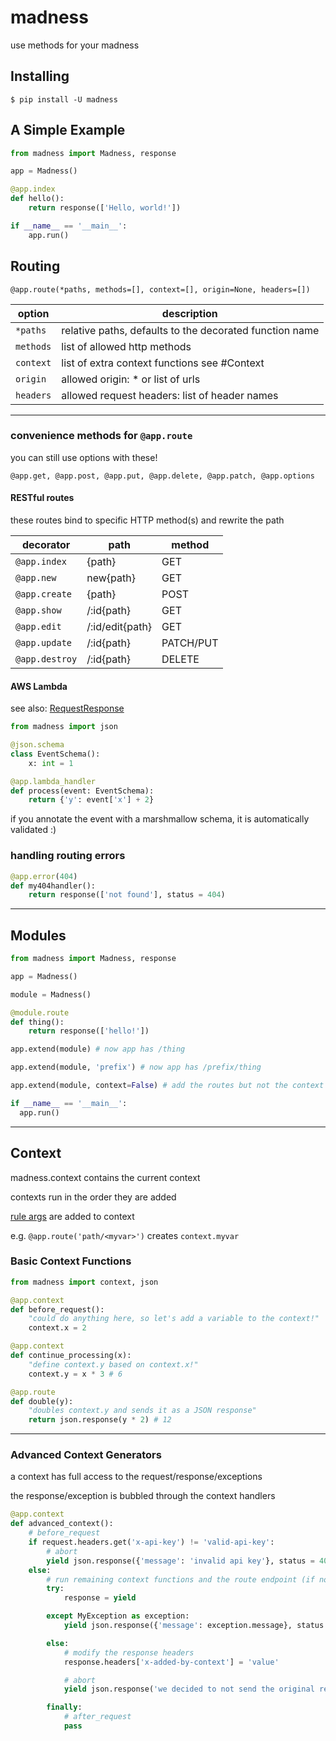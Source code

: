 # madness

use methods for your madness

## Installing

```console
$ pip install -U madness
```

## A Simple Example

```python
from madness import Madness, response

app = Madness()

@app.index
def hello():
    return response(['Hello, world!'])

if __name__ == '__main__':
    app.run()
```


## Routing

`@app.route(*paths, methods=[], context=[], origin=None, headers=[])`          

option | description
------------ | -------------
`*paths` | relative paths, defaults to the decorated function name
`methods` | list of allowed http methods
`context` | list of extra context functions see #Context
`origin` | allowed origin: \* or list of urls
`headers` | allowed request headers: list of header names

***

### convenience methods for `@app.route`

you can still use options with these!

`@app.get, @app.post, @app.put, @app.delete, @app.patch, @app.options`

#### RESTful routes

these routes bind to specific HTTP method(s) and rewrite the path

decorator | path | method
------------ | ------------- | -------------
`@app.index` | {path} | GET
`@app.new` | new{path} | GET
`@app.create` | {path} | POST
`@app.show` | /:id{path} | GET
`@app.edit` | /:id/edit{path} | GET
`@app.update` | /:id{path} | PATCH/PUT
`@app.destroy` | /:id{path} | DELETE


#### AWS Lambda

see also: [RequestResponse](https://docs.aws.amazon.com/lambda/latest/dg/python-programming-model-handler-types.html)

```python
from madness import json

@json.schema
class EventSchema():
    x: int = 1

@app.lambda_handler
def process(event: EventSchema):
    return {'y': event['x'] + 2}
```

if you annotate the event with a marshmallow schema, it is automatically validated :)

### handling routing errors

```python
@app.error(404)
def my404handler():
    return response(['not found'], status = 404)
```

***

## Modules

```python
from madness import Madness, response

app = Madness()

module = Madness()

@module.route
def thing():
    return response(['hello!'])

app.extend(module) # now app has /thing

app.extend(module, 'prefix') # now app has /prefix/thing

app.extend(module, context=False) # add the routes but not the context

if __name__ == '__main__':
  app.run()
```

***

## Context

madness.context contains the current context

contexts run in the order they are added

[rule args](http://werkzeug.pocoo.org/docs/0.14/routing/) are added to context

e.g. `@app.route('path/<myvar>')` creates `context.myvar`


### Basic Context Functions

```python
from madness import context, json

@app.context
def before_request():
    "could do anything here, so let's add a variable to the context!"
    context.x = 2

@app.context
def continue_processing(x):
    "define context.y based on context.x!"
    context.y = x * 3 # 6

@app.route
def double(y):
    "doubles context.y and sends it as a JSON response"
    return json.response(y * 2) # 12

```

***

### Advanced Context Generators

a context has full access to the request/response/exceptions

the response/exception is bubbled through the context handlers

```python
@app.context
def advanced_context():
    # before_request
    if request.headers.get('x-api-key') != 'valid-api-key':
        # abort
        yield json.response({'message': 'invalid api key'}, status = 403)
    else:
        # run remaining context functions and the route endpoint (if not aborted)
        try:
            response = yield

        except MyException as exception:
            yield json.response({'message': exception.message}, status = 500)

        else:
            # modify the response headers
            response.headers['x-added-by-context'] = 'value'

            # abort
            yield json.response('we decided to not send the original response, isn\'t that weird?')

        finally:
            # after_request
            pass

```
